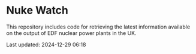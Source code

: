 # Nuke Watch

This repository includes code for retrieving the latest information available on the output of EDF nuclear power plants in the UK.

Last updated: 2024-12-29 06:18
